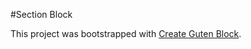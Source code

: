 #Section Block

This project was bootstrapped with [Create Guten Block](https://github.com/ahmadawais/create-guten-block).
